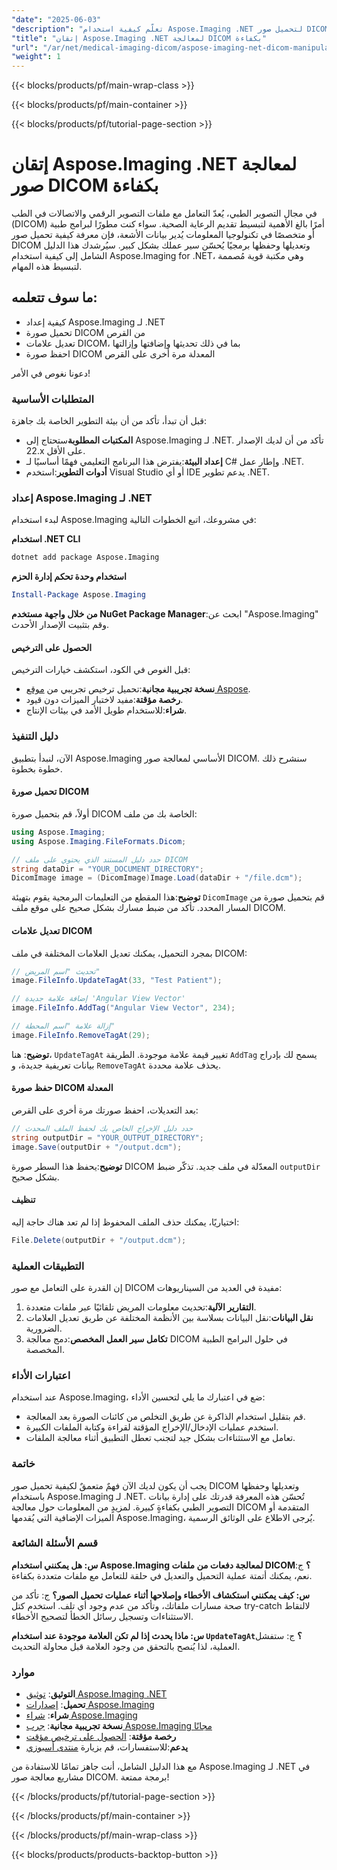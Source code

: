 ```yaml
---
"date": "2025-06-03"
"description": "تعلّم كيفية استخدام Aspose.Imaging .NET لتحميل صور DICOM وتعديلها وحفظها بسهولة. مثالي لمطوري التصوير الطبي."
"title": "إتقان Aspose.Imaging .NET لمعالجة DICOM بكفاءة"
"url": "/ar/net/medical-imaging-dicom/aspose-imaging-net-dicom-manipulation-guide/"
"weight": 1
---
```


{{< blocks/products/pf/main-wrap-class >}}

{{< blocks/products/pf/main-container >}}

{{< blocks/products/pf/tutorial-page-section >}}
# إتقان Aspose.Imaging .NET لمعالجة صور DICOM بكفاءة

في مجال التصوير الطبي، يُعدّ التعامل مع ملفات التصوير الرقمي والاتصالات في الطب (DICOM) أمرًا بالغ الأهمية لتبسيط تقديم الرعاية الصحية. سواء كنت مطورًا لبرامج طبية أو متخصصًا في تكنولوجيا المعلومات يُدير بيانات الأشعة، فإن معرفة كيفية تحميل صور DICOM وتعديلها وحفظها برمجيًا يُحسّن سير عملك بشكل كبير. سيُرشدك هذا الدليل الشامل إلى كيفية استخدام Aspose.Imaging for .NET، وهي مكتبة قوية مُصممة لتبسيط هذه المهام.

## ما سوف تتعلمه:
- كيفية إعداد Aspose.Imaging لـ .NET
- تحميل صورة DICOM من القرص
- تعديل علامات DICOM، بما في ذلك تحديثها وإضافتها وإزالتها
- احفظ صورة DICOM المعدلة مرة أخرى على القرص

دعونا نغوص في الأمر!

### المتطلبات الأساسية
قبل أن تبدأ، تأكد من أن بيئة التطوير الخاصة بك جاهزة:

- **المكتبات المطلوبة**ستحتاج إلى Aspose.Imaging لـ .NET. تأكد من أن لديك الإصدار 22.x على الأقل.
- **إعداد البيئة**:يفترض هذا البرنامج التعليمي فهمًا أساسيًا لـ C# وإطار عمل .NET.
- **أدوات التطوير**:استخدم Visual Studio أو أي IDE يدعم تطوير .NET.

### إعداد Aspose.Imaging لـ .NET
لبدء استخدام Aspose.Imaging في مشروعك، اتبع الخطوات التالية:

**استخدام .NET CLI**
```bash
dotnet add package Aspose.Imaging
```

**استخدام وحدة تحكم إدارة الحزم**
```powershell
Install-Package Aspose.Imaging
```

**من خلال واجهة مستخدم NuGet Package Manager**:ابحث عن "Aspose.Imaging" وقم بتثبيت الإصدار الأحدث.

#### الحصول على الترخيص
قبل الغوص في الكود، استكشف خيارات الترخيص:
- **نسخة تجريبية مجانية**:تحميل ترخيص تجريبي من [موقع Aspose](https://purchase.aspose.com/temporary-license/).
- **رخصة مؤقتة**:مفيد لاختبار الميزات دون قيود.
- **شراء**:للاستخدام طويل الأمد في بيئات الإنتاج.

### دليل التنفيذ
الآن، لنبدأ بتطبيق Aspose.Imaging الأساسي لمعالجة صور DICOM. سنشرح ذلك خطوة بخطوة.

#### تحميل صورة DICOM
أولاً، قم بتحميل صورة DICOM الخاصة بك من ملف:
```csharp
using Aspose.Imaging;
using Aspose.Imaging.FileFormats.Dicom;

// حدد دليل المستند الذي يحتوي على ملف DICOM
string dataDir = "YOUR_DOCUMENT_DIRECTORY";
DicomImage image = (DicomImage)Image.Load(dataDir + "/file.dcm");
```
**توضيح**:هذا المقطع من التعليمات البرمجية يقوم بتهيئة `DicomImage` قم بتحميل صورة من المسار المحدد. تأكد من ضبط مسارك بشكل صحيح على موقع ملف DICOM.

#### تعديل علامات DICOM
بمجرد التحميل، يمكنك تعديل العلامات المختلفة في ملف DICOM:
```csharp
// تحديث "اسم المريض"
image.FileInfo.UpdateTagAt(33, "Test Patient");

// إضافة علامة جديدة 'Angular View Vector'
image.FileInfo.AddTag("Angular View Vector", 234);

// إزالة علامة "اسم المحطة"
image.FileInfo.RemoveTagAt(29);
```
**توضيح**: هنا، `UpdateTagAt` تغيير قيمة علامة موجودة. الطريقة `AddTag` يسمح لك بإدراج بيانات تعريفية جديدة، و `RemoveTagAt` يحذف علامة محددة.

#### حفظ صورة DICOM المعدلة
بعد التعديلات، احفظ صورتك مرة أخرى على القرص:
```csharp
// حدد دليل الإخراج الخاص بك لحفظ الملف المحدث
string outputDir = "YOUR_OUTPUT_DIRECTORY";
image.Save(outputDir + "/output.dcm");
```
**توضيح**:يحفظ هذا السطر صورة DICOM المعدّلة في ملف جديد. تذكّر ضبط `outputDir` بشكل صحيح.

#### تنظيف
اختياريًا، يمكنك حذف الملف المحفوظ إذا لم تعد هناك حاجة إليه:
```csharp
File.Delete(outputDir + "/output.dcm");
```

### التطبيقات العملية
إن القدرة على التعامل مع صور DICOM مفيدة في العديد من السيناريوهات:
1. **التقارير الآلية**:تحديث معلومات المريض تلقائيًا عبر ملفات متعددة.
2. **نقل البيانات**:نقل البيانات بسلاسة بين الأنظمة المختلفة عن طريق تعديل العلامات الضرورية.
3. **تكامل سير العمل المخصص**:دمج معالجة DICOM في حلول البرامج الطبية المخصصة.

### اعتبارات الأداء
عند استخدام Aspose.Imaging، ضع في اعتبارك ما يلي لتحسين الأداء:
- قم بتقليل استخدام الذاكرة عن طريق التخلص من كائنات الصورة بعد المعالجة.
- استخدم عمليات الإدخال/الإخراج المؤقتة لقراءة وكتابة الملفات الكبيرة.
- تعامل مع الاستثناءات بشكل جيد لتجنب تعطل التطبيق أثناء معالجة الملفات.

### خاتمة
يجب أن يكون لديك الآن فهمٌ متعمقٌ لكيفية تحميل صور DICOM وتعديلها وحفظها باستخدام Aspose.Imaging لـ .NET. تُحسّن هذه المعرفة قدرتك على إدارة بيانات التصوير الطبي بكفاءةٍ كبيرة. لمزيدٍ من المعلومات حول معالجة DICOM المتقدمة أو الميزات الإضافية التي يُقدمها Aspose.Imaging، يُرجى الاطلاع على الوثائق الرسمية.

### قسم الأسئلة الشائعة
**س: هل يمكنني استخدام Aspose.Imaging لمعالجة دفعات من ملفات DICOM؟**
ج: نعم، يمكنك أتمتة عملية التحميل والتعديل في حلقة للتعامل مع ملفات متعددة بكفاءة.

**س: كيف يمكنني استكشاف الأخطاء وإصلاحها أثناء عمليات تحميل الصور؟**
ج: تأكد من صحة مسارات ملفاتك، وتأكد من عدم وجود أي تلف. استخدم كتل try-catch لالتقاط الاستثناءات وتسجيل رسائل الخطأ لتصحيح الأخطاء.

**س: ماذا يحدث إذا لم تكن العلامة موجودة عند استخدام `UpdateTagAt`؟**
ج: ستفشل العملية، لذا يُنصح بالتحقق من وجود العلامة قبل محاولة التحديث.

### موارد
- **التوثيق**: [توثيق Aspose.Imaging .NET](https://reference.aspose.com/imaging/net/)
- **تحميل**: [إصدارات Aspose.Imaging](https://releases.aspose.com/imaging/net/)
- **شراء**: [شراء Aspose.Imaging](https://purchase.aspose.com/buy)
- **نسخة تجريبية مجانية**: [جرب Aspose.Imaging مجانًا](https://releases.aspose.com/imaging/net/)
- **رخصة مؤقتة**: [الحصول على ترخيص مؤقت](https://purchase.aspose.com/temporary-license/)
- **يدعم**:للاستفسارات، قم بزيارة [منتدى أسبوزي](https://forum.aspose.com/c/imaging/10)

مع هذا الدليل الشامل، أنت جاهز تمامًا للاستفادة من Aspose.Imaging لـ .NET في مشاريع معالجة صور DICOM. برمجة ممتعة!

{{< /blocks/products/pf/tutorial-page-section >}}

{{< /blocks/products/pf/main-container >}}

{{< /blocks/products/pf/main-wrap-class >}}

{{< blocks/products/products-backtop-button >}}